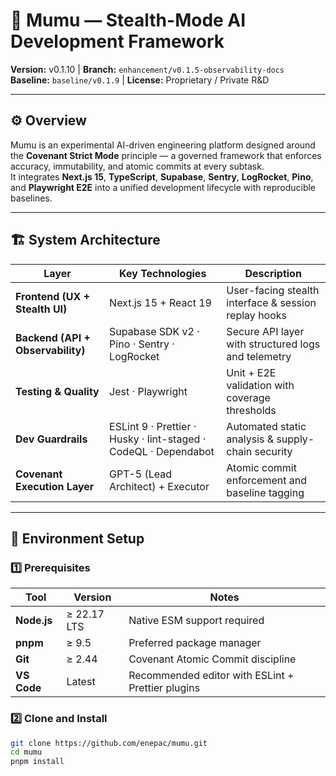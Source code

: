 # 🧠 Mumu — Stealth-Mode AI Development Framework

**Version:** v0.1.10   |  **Branch:** `enhancement/v0.1.5-observability-docs`  
**Baseline:** `baseline/v0.1.9`   |  **License:** Proprietary / Private R&D  

---

## ⚙️ Overview
Mumu is an experimental AI-driven engineering platform designed around the **Covenant Strict Mode** principle — a governed framework that enforces accuracy, immutability, and atomic commits at every subtask.  
It integrates **Next.js 15**, **TypeScript**, **Supabase**, **Sentry**, **LogRocket**, **Pino**, and **Playwright E2E** into a unified development lifecycle with reproducible baselines.

---

## 🏗️ System Architecture

| Layer | Key Technologies | Description |
|-------|------------------|-------------|
| **Frontend (UX + Stealth UI)** | Next.js 15 + React 19 | User-facing stealth interface & session replay hooks |
| **Backend (API + Observability)** | Supabase SDK v2 · Pino · Sentry · LogRocket | Secure API layer with structured logs and telemetry |
| **Testing & Quality** | Jest · Playwright | Unit + E2E validation with coverage thresholds |
| **Dev Guardrails** | ESLint 9 · Prettier · Husky · lint-staged · CodeQL · Dependabot | Automated static analysis & supply-chain security |
| **Covenant Execution Layer** | GPT-5 (Lead Architect) + Executor | Atomic commit enforcement and baseline tagging |

---

## 🧩 Environment Setup

### **1️⃣ Prerequisites**
| Tool | Version | Notes |
|------|----------|-------|
| **Node.js** | ≥ 22.17 LTS | Native ESM support required |
| **pnpm** | ≥ 9.5 | Preferred package manager |
| **Git** | ≥ 2.44 | Covenant Atomic Commit discipline |
| **VS Code** | Latest | Recommended editor with ESLint + Prettier plugins |

### **2️⃣ Clone and Install**
```bash
git clone https://github.com/enepac/mumu.git
cd mumu
pnpm install
